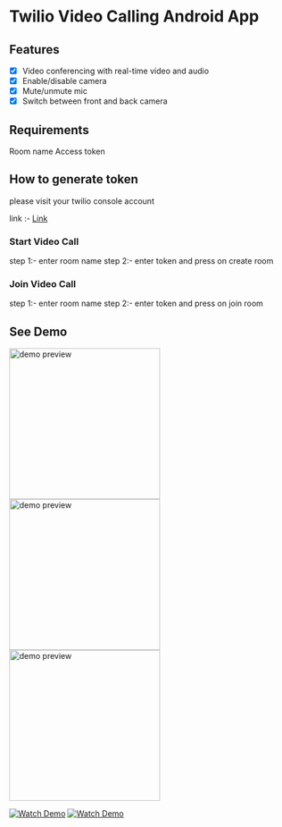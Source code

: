 # Twilio Video Calling Android App


## Features

- [x] Video conferencing with real-time video and audio
- [x] Enable/disable camera
- [x] Mute/unmute mic
- [x] Switch between front and back camera

## Requirements
Room name
Access token


## How to generate token 
please visit your twilio console account

link :- <a href="https://console.twilio.com/us1/develop/video/manage/video-credentials?frameUrl=/console/video/project/testing-tools"> Link </a>

### Start Video Call
 
step 1:- enter room name
step 2:- enter token and press on create room


### Join Video Call

step 1:- enter room name
step 2:- enter token and press on join room


## See Demo 

<a target="_blank" rel="noopener noreferrer" href="ss/Screenshot_20250120_115352.png">
<img src="ss/Screenshot_20250120_115352.png" alt="demo preview" width="270" style="max-width: 100%;">
</a>

<a target="_blank" rel="noopener noreferrer" href="ss/Screenshot_20250120_115437.png">
<img src="ss/Screenshot_20250120_115437.png" alt="demo preview" width="270" style="max-width: 100%;">
</a>

<a target="_blank" rel="noopener noreferrer" href="ss/Screenshot_20250120_115508.png">
<img src="ss/Screenshot_20250120_115508.png" alt="demo preview" width="270" style="max-width: 100%;">
</a>

[![Watch Demo](ss/Screenshot_20250120_115508.png)](ss/video1.mov)
[![Watch Demo](ss/Screenshot_20250120_115352.png)](ss/video2.mov)


